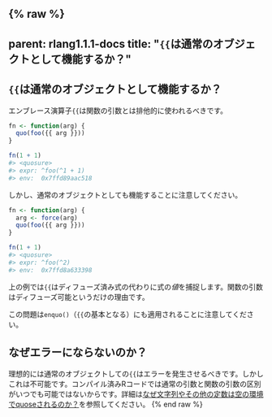 {% raw %}
---
parent: rlang1.1.1-docs
title: "`{{`は通常のオブジェクトとして機能するか？"
---

## `{{`は通常のオブジェクトとして機能するか？

エンブレース演算子`{{`は関数の引数とは排他的に使われるべきです。

```r
fn <- function(arg) {
  quo(foo({{ arg }}))
}

fn(1 + 1)
#> <quosure>
#> expr: ^foo(^1 + 1)
#> env:  0x7ffd89aac518
```

しかし、通常のオブジェクトとしても機能することに注意してください。

```r
fn <- function(arg) {
  arg <- force(arg)
  quo(foo({{ arg }}))
}

fn(1 + 1)
#> <quosure>
#> expr: ^foo(^2)
#> env:  0x7ffd8a633398
```

上の例では`{{`はディフューズ済み式の代わりに式の*値*を捕捉します。関数の引数はディフューズ可能というだけの理由です。

この問題は`enquo()`（`{{`の基本となる）にも適用されることに注意してください。

## なぜエラーにならないのか？

理想的には通常のオブジェクトしての`{{`はエラーを発生させるべきです。しかしこれは不可能です。コンパイル済みRコードでは通常の引数と関数の引数の区別がいつでも可能ではないからです。詳細は[なぜ文字列やその他の定数は空の環境でquoseされるのか？](topic-embrace-constants.md)を参照してください。
{% end raw %}
